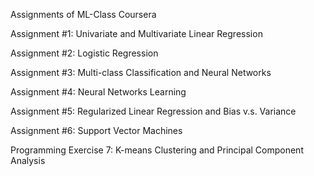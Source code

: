 Assignments of ML-Class Coursera

Assignment #1: Univariate and Multivariate Linear Regression 

Assignment #2: Logistic Regression

Assignment #3: Multi-class Classification and Neural Networks

Assignment #4: Neural Networks Learning

Assignment #5: Regularized Linear Regression and Bias v.s. Variance

Assignment #6: Support Vector Machines

Programming Exercise 7: K-means Clustering and Principal Component Analysis